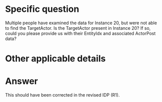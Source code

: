 # Specific question #

Multiple people have examined the data for Instance 20, but were not able to find the TargetActor. Is the TargetActor present in Instance 20? If so, could you please provide us with their EntityIdx and associated ActorPost data?

# Other applicable details #

# Answer # 

This should have been corrected in the revised IDP (R1).
